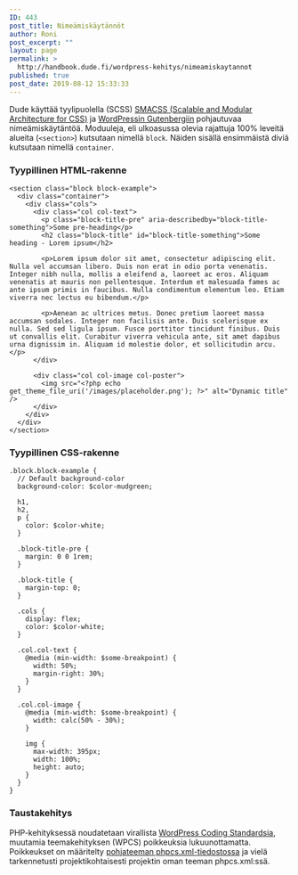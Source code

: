 ```yaml
---
ID: 443
post_title: Nimeämiskäytännöt
author: Roni
post_excerpt: ""
layout: page
permalink: >
  http://handbook.dude.fi/wordpress-kehitys/nimeamiskaytannot
published: true
post_date: 2019-08-12 15:33:33
---
```

Dude käyttää tyylipuolella (SCSS) <a href="http://smacss.com/">SMACSS (Scalable and Modular Architecture for CSS)</a> ja <a href="https://css-tricks.com/styling-the-gutenberg-columns-block/">WordPressin Gutenbergiin</a> pohjautuvaa nimeämiskäytäntöä. Moduuleja, eli ulkoasussa olevia rajattuja 100% leveitä alueita (<code>&lt;section&gt;</code>) kutsutaan nimellä <code>block</code>. Näiden sisällä ensimmäistä diviä kutsutaan nimellä <code>container</code>.

<h3>Tyypillinen HTML-rakenne</h3>

<pre class="language-html"><code>&lt;section class="block block-example"&gt;
  &lt;div class="container"&gt;
    &lt;div class="cols"&gt;
      &lt;div class="col col-text"&gt;
        &lt;p class="block-title-pre" aria-describedby="block-title-something"&gt;Some pre-heading&lt;/p&gt;
        &lt;h2 class="block-title" id="block-title-something"&gt;Some heading - Lorem ipsum&lt;/h2&gt;

        &lt;p&gt;Lorem ipsum dolor sit amet, consectetur adipiscing elit. Nulla vel accumsan libero. Duis non erat in odio porta venenatis. Integer nibh nulla, mollis a eleifend a, laoreet ac eros. Aliquam venenatis at mauris non pellentesque. Interdum et malesuada fames ac ante ipsum primis in faucibus. Nulla condimentum elementum leo. Etiam viverra nec lectus eu bibendum.&lt;/p&gt;

        &lt;p&gt;Aenean ac ultrices metus. Donec pretium laoreet massa accumsan sodales. Integer non facilisis ante. Duis scelerisque ex nulla. Sed sed ligula ipsum. Fusce porttitor tincidunt finibus. Duis ut convallis elit. Curabitur viverra vehicula ante, sit amet dapibus urna dignissim in. Aliquam id molestie dolor, et sollicitudin arcu.&lt;/p&gt;
      &lt;/div&gt;

      &lt;div class="col col-image col-poster"&gt;
        &lt;img src="&lt;?php echo get_theme_file_uri('/images/placeholder.png'); ?&gt;" alt="Dynamic title" /&gt;
      &lt;/div&gt;
    &lt;/div&gt;
  &lt;/div&gt;
&lt;/section&gt;
</code></pre>

<h3>Tyypillinen CSS-rakenne</h3>

<pre class="language-scss"><code>.block.block-example {
  // Default background-color
  background-color: $color-mudgreen;

  h1,
  h2,
  p {
    color: $color-white;
  }

  .block-title-pre {
    margin: 0 0 1rem;
  }

  .block-title {
    margin-top: 0;
  }

  .cols {
    display: flex;
    color: $color-white;
  }

  .col.col-text {
    @media (min-width: $some-breakpoint) {
      width: 50%;
      margin-right: 30%;
    }
  }

  .col.col-image {
    @media (min-width: $some-breakpoint) {
      width: calc(50% - 30%);
    }

    img {
      max-width: 395px;
      width: 100%;
      height: auto;
    }
  }
}</code></pre>

<h3>Taustakehitys</h3>

PHP-kehityksessä noudatetaan virallista <a href="https://make.wordpress.org/core/handbook/best-practices/coding-standards/php/">WordPress Coding Standardsia</a>, muutamia teemakehityksen (WPCS) poikkeuksia lukuunottamatta. Poikkeukset on määritelty <a href="https://github.com/digitoimistodude/air-light/blob/master/phpcs.xml" class="github">pohjateeman phpcs.xml-tiedostossa</a> ja vielä tarkennetusti projektikohtaisesti projektin oman teeman phpcs.xml:ssä.